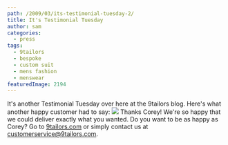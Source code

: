 ```yaml
---
path: /2009/03/its-testimonial-tuesday-2/
title: It's Testimonial Tuesday
author: sam
categories: 
  - press
tags: 
  - 9tailors
  - bespoke
  - custom suit
  - mens fashion
  - menswear
featuredImage: 2194
---
```

It's another Testimonial Tuesday over here at the 9tailors blog. Here's what another happy customer had to say: [![](http://2.bp.blogspot.com/_RlJ3L7W6dBw/SbZtl65eVPI/AAAAAAAAHVk/9H0eUjmJ-ow/s400/testimonial_20090309.jpg)](http://2.bp.blogspot.com/_RlJ3L7W6dBw/SbZtl65eVPI/AAAAAAAAHVk/9H0eUjmJ-ow/s1600-h/testimonial_20090309.jpg) Thanks Corey! We're so happy that we could deliver exactly what you wanted. Do you want to be as happy as Corey? Go to [9tailors.com](http://beta.9tailors.com/) or simply contact us at customerservice@9tailors.com.